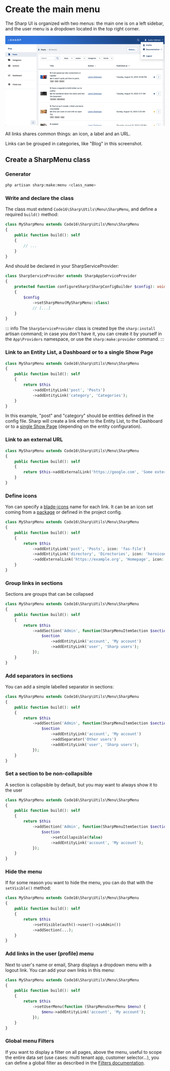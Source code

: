 # Create the main menu

The Sharp UI is organized with two menus: the main one is on a left sidebar, and the user menu is a dropdown located in the top right corner.

![](./img/menu-v8.png)

All links shares common things: an icon, a label and an URL.

Links can be grouped in categories, like "Blog" in this screenshot.

## Create a SharpMenu class

### Generator

```bash
php artisan sharp:make:menu <class_name>
```

### Write and declare the class

The class must extend `Code16\Sharp\Utils\Menu\SharpMenu`, and define a required `build()` method:

```php
class MySharpMenu extends Code16\Sharp\Utils\Menu\SharpMenu
{
    public function build(): self
    {
        // ...
    }
}
```

And should be declared in your SharpServiceProvider:

```php
class SharpServiceProvider extends SharpAppServiceProvider
{
    protected function configureSharp(SharpConfigBuilder $config): void
    {
        $config
            ->setSharpMenu(MySharpMenu::class)
            // [...]
    }
}
```

::: info
The `SharpServiceProvider` class is created bye the `sharp:install` artisan command; in case you don't have it, you can create it by yourself in the `App\Providers` namespace, or use the `sharp:make:provider` command.
:::

### Link to an Entity List, a Dashboard or to a single Show Page

```php
class MySharpMenu extends Code16\Sharp\Utils\Menu\SharpMenu
{
    public function build(): self
    {
        return $this
            ->addEntityLink('post', 'Posts')
            ->addEntityLink('category', 'Categories');
    }
}
```

In this example, "post" and "category" should be entities defined in the config file. Sharp will create a link either to the Entity List, to the Dashboard or to a [single Show Page](single-show.md) (depending on the entity configuration).

### Link to an external URL

```php
class MySharpMenu extends Code16\Sharp\Utils\Menu\SharpMenu
{
    public function build(): self
    {
        return $this->addExternalLink('https://google.com', 'Some external link');
    }
}
```

### Define icons

Yon can specify a [blade-icons](https://blade-ui-kit.com/blade-icons) name for each link. It can be an icon set coming from a [package](https://github.com/blade-ui-kit/blade-icons?tab=readme-ov-file#icon-packages) or defined in the project config.

```php
class MySharpMenu extends Code16\Sharp\Utils\Menu\SharpMenu
{
    public function build(): self
    {
        return $this
            ->addEntityLink('post', 'Posts', icon: 'fas-file')
            ->addEntityLink('directory', 'Directories', icon: 'heroicon-o-folder')
            ->addExternalLink('https://example.org', 'Homepage', icon: 'icon-logo'); // icon defined in the project (e.g. in resources/svg)
    }
}
```

### Group links in sections

Sections are groups that can be collapsed

```php
class MySharpMenu extends Code16\Sharp\Utils\Menu\SharpMenu
{
    public function build(): self
    {
        return $this
            ->addSection('Admin', function(SharpMenuItemSection $section) {
                $section
                    ->addEntityLink('account', 'My account')
                    ->addEntityLink('user', 'Sharp users');
            });
    }
}
```

### Add separators in sections

You can add a simple labelled separator in sections:

```php
class MySharpMenu extends Code16\Sharp\Utils\Menu\SharpMenu
{
    public function build(): self
    {
        return $this
            ->addSection('Admin', function(SharpMenuItemSection $section) {
                $section
                    ->addEntityLink('account', 'My account')
                    ->addSeparator('Other users')
                    ->addEntityLink('user', 'Sharp users');
            });
    }
}
```

### Set a section to be non-collapsible

A section is collapsible by default, but you may want to always show it to the user

```php
class MySharpMenu extends Code16\Sharp\Utils\Menu\SharpMenu
{
    public function build(): self
    {
        return $this
            ->addSection('Admin', function(SharpMenuItemSection $section) {
                $section
                    ->setCollapsible(false)
                    ->addEntityLink('account', 'My account');
            });
    }
}
```

### Hide the menu

If for some reason you want to hide the menu, you can do that with the `setVisible()` method:

```php
class MySharpMenu extends Code16\Sharp\Utils\Menu\SharpMenu
{
    public function build(): self
    {
        return $this
            ->setVisible(auth()->user()->isAdmin())
            ->addSection(...);
    }
}
```

### Add links in the user (profile) menu

Next to user's name or email, Sharp displays a dropdown menu with a logout link. You can add your own links in this menu:

```php
class MySharpMenu extends Code16\Sharp\Utils\Menu\SharpMenu
{
    public function build(): self
    {
        return $this
            ->setUserMenu(function (SharpMenuUserMenu $menu) {
                $menu->addEntityLink('account', 'My account');
            });
    }
}
```

### Global menu Filters

If you want to display a filter on all pages, above the menu, useful to scope the entire data set (use cases: multi tenant app, customer selector...), you can define a global filter as described in the [Filters documentation](filters.md#global-menu-filters).
